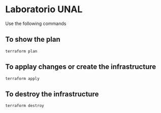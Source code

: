 # Laboratorio UNAL

Use the following commands

## To show the plan
```
terraform plan
```

## To applay changes or create the infrastructure

```
terraform apply
```

## To destroy the infrastructure


```
terraform destroy
```

